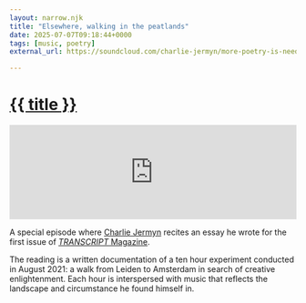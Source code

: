 ```yaml
---
layout: narrow.njk
title: "Elsewhere, walking in the peatlands"
date: 2025-07-07T09:18:44+0000
tags: [music, poetry]
external_url: https://soundcloud.com/charlie-jermyn/more-poetry-is-needed-elsewhere-walking-in-the-peatlands?in=charlie-jermyn/sets/more-poetry-is-needed

---
```


<h1><a href="{{ external_url }}">{{ title }}</a></h1>

<iframe class="mt-7" width="100%" height="166" scrolling="no" frameborder="no" allow="autoplay" src="https://w.soundcloud.com/player/?url=https%3A//api.soundcloud.com/tracks/2017143169&color=%23646a46&auto_play=false&hide_related=false&show_comments=true&show_user=true&show_reposts=false&show_teaser=true"></iframe>

A special episode where [Charlie Jermyn](https://www.ciaolemagne.com/ "Charlie Jermyn") recites an essay he wrote for the first issue of [_TRANSCRIPT_ Magazine](http://transcriptmag.store/issue-one "TRANSCRIPT Magazine").

The reading is a written documentation of a ten hour experiment conducted in August 2021: a walk from Leiden to Amsterdam in search of creative enlightenment. Each hour is interspersed with music that reflects the landscape and circumstance he found himself in. 